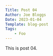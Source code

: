 ```yaml
---
Title: Post 04
Author: Joe Bloggs
Date: 2023-01-04
Template: blog-post
Tags:
    - Foo
---
```


This is post 04.

